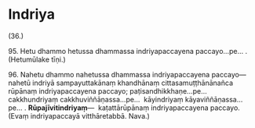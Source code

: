

# Indriya







(36.)

95\. Hetu dhammo hetussa dhammassa indriyapaccayena paccayo…pe… . (Hetumūlake tīṇi.)

96\. Nahetu dhammo nahetussa dhammassa indriyapaccayena paccayo—  nahetū indriyā sampayuttakānaṃ khandhānaṃ cittasamuṭṭhānānañca rūpānaṃ indriyapaccayena paccayo; paṭisandhikkhaṇe…pe…  cakkhundriyaṃ cakkhuviññāṇassa…pe…  kāyindriyaṃ kāyaviññāṇassa…pe… . **Rūpajīvitindriyaṃ**—  kaṭattārūpānaṃ indriyapaccayena paccayo. (Evaṃ indriyapaccayā vitthāretabbā. Nava.)




